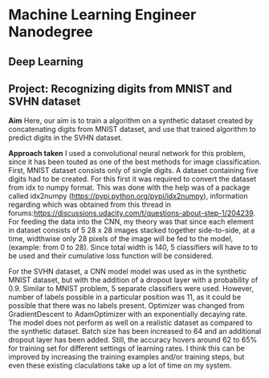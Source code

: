 
# Machine Learning Engineer Nanodegree
## Deep Learning
## Project: Recognizing digits from MNIST and SVHN dataset


**Aim**
Here, our aim is to train a algorithm on a synthetic dataset created by concatenating digits from MNIST dataset, and use that trained algorithm to predict digits in the SVHN dataset.

**Approach taken**
I used a convolutional neural network for this problem, since it has been touted as one of the best methods for image classification.
First, MNIST dataset consists only of single digits. A dataset containing five digits had to be created. For this first it was required to convert the dataset from idx to numpy format. This was done with the help was of a package called idx2numpy (https://pypi.python.org/pypi/idx2numpy), information regarding which was obtained from this thread in forums:https://discussions.udacity.com/t/questions-about-step-1/204239.
For feeding the data into the CNN, my theory was that since each element in dataset consists of 5 28 x 28 images stacked together side-to-side, at a time, widthwise only 28 pixels of the image will be fed to the model,(example: from 0 to 28). Since total width is 140, 5 classifiers will have to to be used and their cumulative loss function will be considered.

For the SVHN dataset, a CNN model model was used as in the synthetic MNIST dataset, but with the addition of a dropout layer with a probability of 0.9. Similar to MNIST problem, 5 separate classifiers were used. However, number of labels possible in a particular position was 11, as it could be possible that there was no labels present. Optimizer was changed from GradientDescent to AdamOptimizer with an exponentially decaying rate.
The model does not perform as well on a realistic dataset as compared to the synthetic dataset. Batch size has been increased to 64 and an additional dropout layer has been added. Still, the accuracy hovers around 62 to 65% for training set for different settings of learning rates. I think this can be improved by increasing the training examples and/or training steps, but even these existing claculations take up a lot of time on my system.
